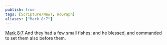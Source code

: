 ```yaml
---
publish: true
tags: [Scripture/NewT, noGraph]
aliases: ["Mark 8:7"]
---
```

[Mark 8:7](https://churchofjesuschrist.org/study/scriptures/nt/mark/8?lang=eng&id=p7#p7) And they had a few small fishes: and he blessed, and commanded to set them also before them.
